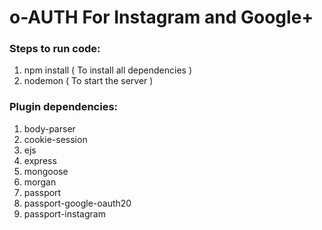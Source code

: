 # o-AUTH For Instagram and Google+


### Steps to run code:
1. npm install   ( To install all dependencies )
2. nodemon   ( To start the server )

### Plugin dependencies:

1. body-parser
2. cookie-session
3. ejs
4. express
5. mongoose
6. morgan
7. passport
8. passport-google-oauth20
9. passport-instagram



